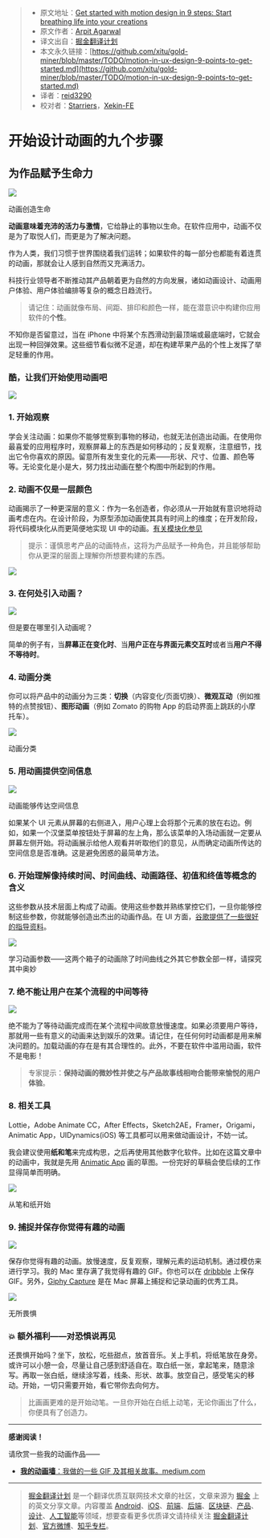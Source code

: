 > * 原文地址：[Get started with motion design in 9 steps: Start breathing life into your creations](https://uxdesign.cc/motion-in-ux-design-9-points-to-get-started-e891974dc7ee?ref=uxdesignweekly)
> * 原文作者：[Arpit Agarwal](https://uxdesign.cc/@agarwalarpit?source=post_header_lockup)
> * 译文出自：[掘金翻译计划](https://github.com/xitu/gold-miner)
> * 本文永久链接：[https://github.com/xitu/gold-miner/blob/master/TODO/motion-in-ux-design-9-points-to-get-started.md](https://github.com/xitu/gold-miner/blob/master/TODO/motion-in-ux-design-9-points-to-get-started.md)
> * 译者：[reid3290](https://github.com/reid3290)
> * 校对者：[Starriers](https://github.com/Starriers)，[Xekin-FE](https://github.com/Xekin-FE)

# 开始设计动画的九个步骤

## 为作品赋予生命力

![](https://cdn-images-1.medium.com/max/600/1*18NR2HSMnRsf5WBA-zJ23w.gif)

动画创造生命

**动画意味着充沛的活力与激情**，它给静止的事物以生命。在软件应用中，动画不仅是为了取悦人们，而更是为了解决问题。

作为人类，我们习惯于世界围绕着我们运转；如果软件的每一部分也都能有着连贯的动画，那就会让人感到自然而又充满活力。

科技行业领导者不断推动其产品朝着更为自然的方向发展，诸如动画设计、动画用户体验、用户体验编排等复杂的概念日趋流行。

> 请记住：动画就像布局、间距、排印和颜色一样，能在潜意识中构建你应用软件的**个性**。

不知你是否留意过，当在 iPhone 中将某个东西滑动到最顶端或最底端时，它就会出现一种回弹效果。这些细节看似微不足道，却在构建苹果产品的个性上发挥了举足轻重的作用。

### 酷，让我们开始使用动画吧

![](https://cdn-images-1.medium.com/max/800/1*WVO2fUsifiXktIOaradZGQ.gif)

### **1. 开始观察**

学会关注动画：如果你不能够觉察到事物的移动，也就无法创造出动画。在使用你最喜爱的应用程序时，观察屏幕上的东西是如何移动的；反复观察，注意细节，找出它令你喜欢的原因。留意所有发生变化的元素——形状、尺寸、位置、颜色等等。无论变化是小是大，努力找出动画在整个构图中所起到的作用。

### **2. 动画不仅是一层颜色**

动画揭示了一种更深层的意义：作为一名创造者，你必须从一开始就有意识地将动画考虑在内。在设计阶段，为原型添加动画使其具有时间上的维度；在开发阶段，将代码模块化从而更简便地实现 UI 中的动画。[有关模块化参见](https://medium.com/@acyoo/architecting-ios-development-at-zomato-cf894a7fa5e3)

> 提示：谨慎思考产品的动画特点，这将为产品赋予一种角色，并且能够帮助你从更深的层面上理解你所想要构建的东西。

![](https://cdn-images-1.medium.com/max/800/1*t3dqGWRLsL_QGSkaUSic0w.gif)

### **3**. 在何处引入动画？

![](https://cdn-images-1.medium.com/max/600/1*Pmk25Ep7BAtivcKkVcmbCA.gif)

但是要在哪里引入动画呢？

简单的例子有，当**屏幕正在变化时**、当**用户正在与界面元素交互时**或者当**用户不得不等待时**。

### **4**. 动画分类

你可以将产品中的动画分为三类：**切换**（内容变化/页面切换）、**微观互动**（例如推特的点赞按钮）、**图形动画**（例如 Zomato 的购物 App 的启动界面上跳跃的小摩托车）。

![](https://cdn-images-1.medium.com/max/800/1*aP_ns6KdA_kvb3csJEZTEg.gif)

动画分类

### **5**. 用动画提供**空间信息**

![](https://cdn-images-1.medium.com/max/600/1*z9j3rcz8ER5DQF_3mUd4HA.gif)

动画能够传达空间信息

如果某个 UI 元素从屏幕的右侧进入，用户心理上会将那个元素的放在右边。例如，如果一个汉堡菜单按钮处于屏幕的左上角，那么该菜单的入场动画就一定要从屏幕左侧开始。将动画展示给他人观看并听取他们的意见，从而确定动画所传达的空间信息是否准确。这是避免困惑的最简单方法。

### **6. 开始理解像持续时间、时间曲线、动画路径、初值和终值等概念的含义**

这些参数从技术层面上构成了动画。使用这些参数并熟练掌控它们，一旦你能够控制这些参数，你就能够创造出杰出的动画作品。在 UI 方面，[谷歌提供了一些很好的指导资料](https://material.io/guidelines/motion/material-motion.html)。

![](https://cdn-images-1.medium.com/max/800/1*gyD2I6o6-OPu3_rbtaEQkQ.gif)

学习动画参数——这两个箱子的动画除了时间曲线之外其它参数全部一样，请探究其中奥妙

### 7. 绝不能让用户在某个流程的中间等待

![](https://cdn-images-1.medium.com/max/600/1*QHIpIqZwA_lq_bOV9Z2kjQ.gif)

绝不能为了等待动画完成而在某个流程中间故意放慢速度。如果必须要用户等待，那就用一些有意义的动画来达到娱乐的效果。请记住，在任何何时动画都是用来解决问题的。加载动画的存在是有其合理性的。此外，不要在软件中滥用动画，软件不是电影！

> 专家提示：**保持动画的微妙性并使之与产品故事线相吻合能带来愉悦的用户体验**。

### 8. **相关工具**

Lottie，Adobe Animate CC，After Effects，Sketch2AE，Framer，Origami，Animatic App，UIDynamics(iOS) 等工具都可以用来做动画设计，不妨一试。

我会建议使用**纸和笔**来完成构思，之后再使用其他数字化软件。比如在这篇文章中的动画中，我就是先用 [Animatic App](https://animatic.io/) 画的草图。一份完好的草稿会使后续的工作显得简单而明确。

![](https://cdn-images-1.medium.com/max/800/1*DbUs1gsNLdXaqgn4v8kqEw.gif)

从笔和纸开始

### 9. 捕捉并保存你觉得有趣的动画

![](https://cdn-images-1.medium.com/max/600/1*FUBjAjXYGcD-Jy3MpxLxkw.gif)

保存你觉得有趣的动画。放慢速度，反复观察，理解元素的运动机制。通过模仿来进行学习。我的 Mac 里存满了我觉得有趣的 GIF。你也可以在 [dribbble](https://dribbble.com/shots?list=animated) 上保存 GIF。另外，[Giphy Capture](https://giphy.com/apps/giphycapture) 是在 Mac 屏幕上捕捉和记录动画的优秀工具。

![](https://cdn-images-1.medium.com/max/800/1*CSqaOB0Tel9HiyzPsttAAA.gif)

无所畏惧

### 💥 额外福利——对恐惧说再见

还畏惧开始吗？坐下，放松，吃些甜点，放首音乐。关上手机，将纸笔放在身旁。或许可以小憩一会，尽量让自己感到舒适自在。取白纸一张，拿起笔来，随意涂写。再取一张白纸，继续涂写着，线条、形状、故事。放空自己，感受笔尖的移动。开始，一切只需要开始，看它带你去向何方。

> 比画画更难的是开始动笔。一旦你开始在白纸上动笔，无论你画出了什么，你便具有了创造力。

* * *

**感谢阅读！**

请欣赏一些我的动画作品——

- [**我的动画墙**：我做的一些 GIF 及其相关故事。medium.com](https://medium.com/@agarwalarpit/hand-drawn-animations-74c4c61f9298)


---

> [掘金翻译计划](https://github.com/xitu/gold-miner) 是一个翻译优质互联网技术文章的社区，文章来源为 [掘金](https://juejin.im) 上的英文分享文章。内容覆盖 [Android](https://github.com/xitu/gold-miner#android)、[iOS](https://github.com/xitu/gold-miner#ios)、[前端](https://github.com/xitu/gold-miner#前端)、[后端](https://github.com/xitu/gold-miner#后端)、[区块链](https://github.com/xitu/gold-miner#区块链)、[产品](https://github.com/xitu/gold-miner#产品)、[设计](https://github.com/xitu/gold-miner#设计)、[人工智能](https://github.com/xitu/gold-miner#人工智能)等领域，想要查看更多优质译文请持续关注 [掘金翻译计划](https://github.com/xitu/gold-miner)、[官方微博](http://weibo.com/juejinfanyi)、[知乎专栏](https://zhuanlan.zhihu.com/juejinfanyi)。
